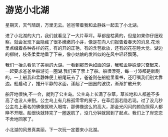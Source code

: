 # 游览小北湖

星期天，天气晴朗，万里无云。爸爸带着我和孟静姝一起去了小北湖。

进了小北湖的大门，我们就看见了一大片草坪。草都是枯黄的，但是如果你仔细观察，就会发现下面隐藏了很多嫩嫩的小芽，像是在向人们报告着春天的消息.花池里点缀着各种各样的花，有的开的正艳，有的含苞欲放，还有的花在睡大觉。湖边的柳树，枝条柔柔地垂了下来，像小姑娘的发辫似的在风中轻轻飘荡。 

我们一抬头看见了美丽的大湖。一看到那景色如画的湖，我和孟静姝便兴奋起来，一起要求爸爸坐船游览一圈湖.我们买了票上了船。船很漂亮，每一寸漆都是新刷的。一上船我和孟静姝便上船尾玩去了，爸爸则在船舱里看书，还叮嘱我们别太靠边。船启动了，推开平静的水面，漾起了一圈圈的波纹，渐渐扩散开来.

船开地很快,不一会，就到了公主岛。公主岛上长满了杂草，草长地和人都差不多高了也没人来割。公主岛上有几栋孤零零的房子，在草后面若隐若现。过了没几秒公主岛上著名的佛像就映入眼帘，那佛像这么的高大，那金光闪闪的颜色照得人都睁不开眼。船很快就转完了一圈返航了，没几分钟就回到了起点。我们上了岸恋恋不舍地回家了。

小北湖的风景真美丽，下一次玩一定要来小北湖。
